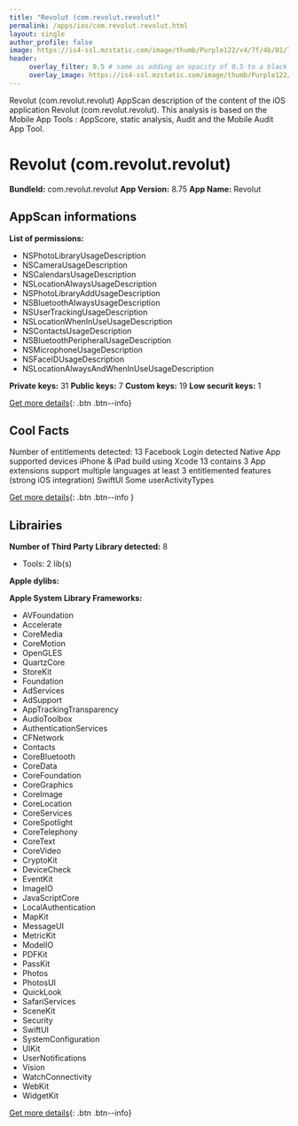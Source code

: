 ```yaml
---
title: "Revolut (com.revolut.revolut)"
permalink: /apps/ios/com.revolut.revolut.html
layout: single
author_profile: false
image: https://is4-ssl.mzstatic.com/image/thumb/Purple122/v4/7f/4b/01/7f4b01c1-16e1-a201-3cdf-144f0825a15d/AppIcon-0-1x_U007emarketing-0-7-0-85-220.png/512x512bb.jpg
header: 
     overlay_filter: 0.5 # same as adding an opacity of 0.5 to a black background
     overlay_image: https://is4-ssl.mzstatic.com/image/thumb/Purple122/v4/7f/4b/01/7f4b01c1-16e1-a201-3cdf-144f0825a15d/AppIcon-0-1x_U007emarketing-0-7-0-85-220.png/512x512bb.jpg
---
```

Revolut (com.revolut.revolut) AppScan description of the content of the iOS application Revolut (com.revolut.revolut). This analysis is based on the Mobile App Tools : AppScore, static analysis, Audit and the Mobile Audit App Tool.

# Revolut (com.revolut.revolut)

**BundleId:** com.revolut.revolut
**App Version:** 8.75
**App Name:** Revolut


## AppScan informations 

**List of permissions:** 
- NSPhotoLibraryUsageDescription
- NSCameraUsageDescription
- NSCalendarsUsageDescription
- NSLocationAlwaysUsageDescription
- NSPhotoLibraryAddUsageDescription
- NSBluetoothAlwaysUsageDescription
- NSUserTrackingUsageDescription
- NSLocationWhenInUseUsageDescription
- NSContactsUsageDescription
- NSBluetoothPeripheralUsageDescription
- NSMicrophoneUsageDescription
- NSFaceIDUsageDescription
- NSLocationAlwaysAndWhenInUseUsageDescription
  
  
**Private keys:** 31
**Public keys:** 7
**Custom keys:** 19
**Low securit keys:** 1
  
[Get more details](/pricing.html){: .btn .btn--info}

## Cool Facts

Number of entitlements detected: 13
Facebook Login detected
Native App
supported devices iPhone & iPad
build using Xcode 13
contains 3 App extensions
support multiple languages
at least 3 entitlemented features (strong iOS integration)
SwiftUI
Some userActivityTypes
  
[Get more details](/pricing.html){: .btn .btn--info }

## Librairies 
**Number of Third Party Library detected:** 8
- Tools: 2 lib(s)


**Apple dylibs:**


**Apple System Library Frameworks:**
- AVFoundation
- Accelerate
- CoreMedia
- CoreMotion
- OpenGLES
- QuartzCore
- StoreKit
- Foundation
- AdServices
- AdSupport
- AppTrackingTransparency
- AudioToolbox
- AuthenticationServices
- CFNetwork
- Contacts
- CoreBluetooth
- CoreData
- CoreFoundation
- CoreGraphics
- CoreImage
- CoreLocation
- CoreServices
- CoreSpotlight
- CoreTelephony
- CoreText
- CoreVideo
- CryptoKit
- DeviceCheck
- EventKit
- ImageIO
- JavaScriptCore
- LocalAuthentication
- MapKit
- MessageUI
- MetricKit
- ModelIO
- PDFKit
- PassKit
- Photos
- PhotosUI
- QuickLook
- SafariServices
- SceneKit
- Security
- SwiftUI
- SystemConfiguration
- UIKit
- UserNotifications
- Vision
- WatchConnectivity
- WebKit
- WidgetKit


  
[Get more details](/pricing.html){: .btn .btn--info}

